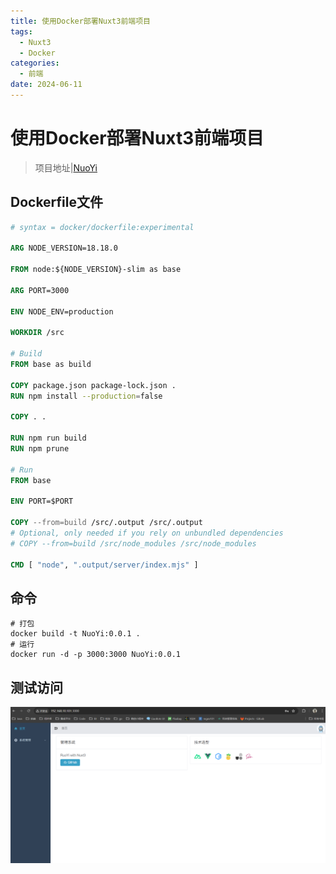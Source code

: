 ```yaml
---
title: 使用Docker部署Nuxt3前端项目
tags:
  - Nuxt3
  - Docker
categories:
  - 前端
date: 2024-06-11
---
```


# 使用Docker部署Nuxt3前端项目


> 项目地址|[NuoYi](https://github.com/zorroe/NuoYi)


## Dockerfile文件

```dockerfile
# syntax = docker/dockerfile:experimental

ARG NODE_VERSION=18.18.0

FROM node:${NODE_VERSION}-slim as base

ARG PORT=3000

ENV NODE_ENV=production

WORKDIR /src

# Build
FROM base as build

COPY package.json package-lock.json .
RUN npm install --production=false

COPY . .

RUN npm run build
RUN npm prune

# Run
FROM base

ENV PORT=$PORT

COPY --from=build /src/.output /src/.output
# Optional, only needed if you rely on unbundled dependencies
# COPY --from=build /src/node_modules /src/node_modules

CMD [ "node", ".output/server/index.mjs" ]
```

## 命令

```shell
# 打包
docker build -t NuoYi:0.0.1 .
# 运行
docker run -d -p 3000:3000 NuoYi:0.0.1
```

## 测试访问

![image-20240621170302397](public/image-20240621170302397.png)
